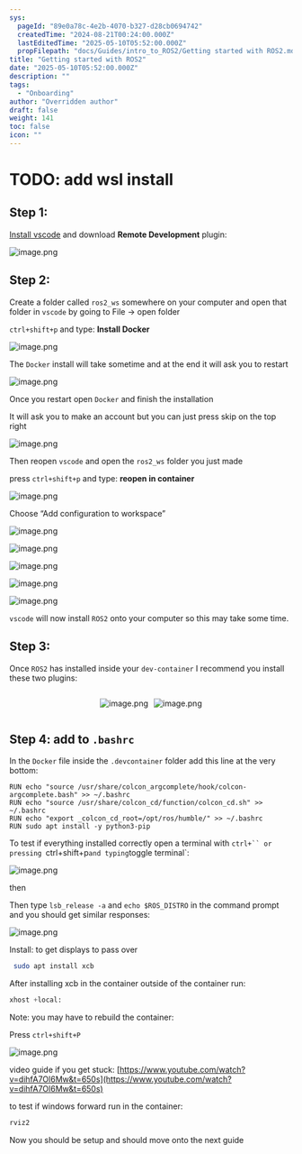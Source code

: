 ```yaml
---
sys:
  pageId: "89e0a78c-4e2b-4070-b327-d28cb0694742"
  createdTime: "2024-08-21T00:24:00.000Z"
  lastEditedTime: "2025-05-10T05:52:00.000Z"
  propFilepath: "docs/Guides/intro_to_ROS2/Getting started with ROS2.md"
title: "Getting started with ROS2"
date: "2025-05-10T05:52:00.000Z"
description: ""
tags:
  - "Onboarding"
author: "Overridden author"
draft: false
weight: 141
toc: false
icon: ""
---
```


# TODO: add wsl install

## Step 1:

[Install vscode](https://code.visualstudio.com/download) and download **Remote Development** plugin:

![image.png](https://prod-files-secure.s3.us-west-2.amazonaws.com/d518164a-d88e-44d1-a4ee-3adb3bd8bce0/efb52993-1881-4a40-b95e-6f020334f022/image.png?X-Amz-Algorithm=AWS4-HMAC-SHA256&X-Amz-Content-Sha256=UNSIGNED-PAYLOAD&X-Amz-Credential=ASIAZI2LB466ZWH7UFGM%2F20250622%2Fus-west-2%2Fs3%2Faws4_request&X-Amz-Date=20250622T004758Z&X-Amz-Expires=3600&X-Amz-Security-Token=IQoJb3JpZ2luX2VjEPj%2F%2F%2F%2F%2F%2F%2F%2F%2F%2FwEaCXVzLXdlc3QtMiJIMEYCIQCQ16SpNzbCxBgujrIQRC%2BABxrh13Zku5hYzvcHPpjsTQIhAOzzBFdE8Mk1QUyXRDKvlXOa98VS3oJft1lXgPtzuT3jKogECOH%2F%2F%2F%2F%2F%2F%2F%2F%2F%2FwEQABoMNjM3NDIzMTgzODA1Igy3cJQdpzXeOLwh94Aq3AMnFUfiulQYGOdijKwU2WE1jC%2FVlY59Upu1Wq%2B2sMrKh9uDOA4QjOC3l314219l%2FSsrVYQr9UQRfHK2%2FgKNGPgXtIU2ydQqj4IghIHr4jSU1x0oBFPhGnGUMkWlMemIylSGvaqC50QI1fpsYw%2BIDHsM%2Bi821WyfeGLhBcUZdhC%2Fw2lxNSGi0ys1otii4C9%2Ft8RR9cY0xcJczevwQ3WvrML1PxRWWnHb2%2FM3VEL4YavcOUjbOHHOBUtEJXeVACfUEGlU8K8028lY8fQftJJG4qAtRUffe0q1759c53lioYK0fSwp4L%2FHPqxuorLB5WGk7JVBOfjn2afuhfqNooHmbbptMaEYpFXsxjXzbS1gj62XXSdKGR%2FfBHK9dqzC35VFGwutn5xBp3DShHHc23rvNAWfhdN9k0ZLkRP27InGyPaCdKR0DCLM4%2Bofj8v%2Fu1ldRHbVv7lHugNSmxph%2FGGw1wAX7gyWnSmgPj%2FKUkiC1Xq6u0oTT8gyvF%2BLpg%2B6UYulAj6%2BdB708vwf9JR8PTpmzKYrWb%2F39B86e9V5%2BB9122ihc8iLV4MQoPjHCbFsX8nDXx0JJhKn6FoaH%2Fxe0bSxQu0c%2BVdD4HBGgneeKPnQDIAsqjDqJ0OERr8%2FezNYGDDqiN3CBjqkASvr1PphAS200yECBfA%2F%2BqygwjrB5bzOWz3fmXpEAd8PRNkUUw0O0KhyTmTU13i7zbKUE0giPsu9CBrTkr1wZhx9bB2zMonH9FrQ1ihTDsTsPZUWPi3HCmXn%2BlBPcDd1wY6q3mlD%2FwfyYXGweMflG3dkUcHLeTIRpT1RjdDJN2AxhzaTNZ19szOksy2PdtMtVEh6oNgc6qavp8hjNu%2BPNiAnRUDD&X-Amz-Signature=c422d5f486d28b6089c1e9f0c556baf3169ec3db0cbf23e88f3d3cbb8cc02a49&X-Amz-SignedHeaders=host&x-amz-checksum-mode=ENABLED&x-id=GetObject)

## Step 2:

Create a folder called `ros2_ws` somewhere on your computer and open that folder in `vscode` by going to File → open folder 

`ctrl+shift+p` and type: **Install Docker**

![image.png](https://prod-files-secure.s3.us-west-2.amazonaws.com/d518164a-d88e-44d1-a4ee-3adb3bd8bce0/2269dc0e-1cd5-47ff-bceb-c04ad9b2eab0/image.png?X-Amz-Algorithm=AWS4-HMAC-SHA256&X-Amz-Content-Sha256=UNSIGNED-PAYLOAD&X-Amz-Credential=ASIAZI2LB466ZWH7UFGM%2F20250622%2Fus-west-2%2Fs3%2Faws4_request&X-Amz-Date=20250622T004758Z&X-Amz-Expires=3600&X-Amz-Security-Token=IQoJb3JpZ2luX2VjEPj%2F%2F%2F%2F%2F%2F%2F%2F%2F%2FwEaCXVzLXdlc3QtMiJIMEYCIQCQ16SpNzbCxBgujrIQRC%2BABxrh13Zku5hYzvcHPpjsTQIhAOzzBFdE8Mk1QUyXRDKvlXOa98VS3oJft1lXgPtzuT3jKogECOH%2F%2F%2F%2F%2F%2F%2F%2F%2F%2FwEQABoMNjM3NDIzMTgzODA1Igy3cJQdpzXeOLwh94Aq3AMnFUfiulQYGOdijKwU2WE1jC%2FVlY59Upu1Wq%2B2sMrKh9uDOA4QjOC3l314219l%2FSsrVYQr9UQRfHK2%2FgKNGPgXtIU2ydQqj4IghIHr4jSU1x0oBFPhGnGUMkWlMemIylSGvaqC50QI1fpsYw%2BIDHsM%2Bi821WyfeGLhBcUZdhC%2Fw2lxNSGi0ys1otii4C9%2Ft8RR9cY0xcJczevwQ3WvrML1PxRWWnHb2%2FM3VEL4YavcOUjbOHHOBUtEJXeVACfUEGlU8K8028lY8fQftJJG4qAtRUffe0q1759c53lioYK0fSwp4L%2FHPqxuorLB5WGk7JVBOfjn2afuhfqNooHmbbptMaEYpFXsxjXzbS1gj62XXSdKGR%2FfBHK9dqzC35VFGwutn5xBp3DShHHc23rvNAWfhdN9k0ZLkRP27InGyPaCdKR0DCLM4%2Bofj8v%2Fu1ldRHbVv7lHugNSmxph%2FGGw1wAX7gyWnSmgPj%2FKUkiC1Xq6u0oTT8gyvF%2BLpg%2B6UYulAj6%2BdB708vwf9JR8PTpmzKYrWb%2F39B86e9V5%2BB9122ihc8iLV4MQoPjHCbFsX8nDXx0JJhKn6FoaH%2Fxe0bSxQu0c%2BVdD4HBGgneeKPnQDIAsqjDqJ0OERr8%2FezNYGDDqiN3CBjqkASvr1PphAS200yECBfA%2F%2BqygwjrB5bzOWz3fmXpEAd8PRNkUUw0O0KhyTmTU13i7zbKUE0giPsu9CBrTkr1wZhx9bB2zMonH9FrQ1ihTDsTsPZUWPi3HCmXn%2BlBPcDd1wY6q3mlD%2FwfyYXGweMflG3dkUcHLeTIRpT1RjdDJN2AxhzaTNZ19szOksy2PdtMtVEh6oNgc6qavp8hjNu%2BPNiAnRUDD&X-Amz-Signature=c835f916abcbe384aa210540d4e898f900b3387448eca39f2fd0f418f682a954&X-Amz-SignedHeaders=host&x-amz-checksum-mode=ENABLED&x-id=GetObject)

The `Docker` install will take sometime and at the end it will ask you to restart

![image.png](https://prod-files-secure.s3.us-west-2.amazonaws.com/d518164a-d88e-44d1-a4ee-3adb3bd8bce0/ed233f78-be33-4b1f-b89c-9c346c0e961e/image.png?X-Amz-Algorithm=AWS4-HMAC-SHA256&X-Amz-Content-Sha256=UNSIGNED-PAYLOAD&X-Amz-Credential=ASIAZI2LB466ZWH7UFGM%2F20250622%2Fus-west-2%2Fs3%2Faws4_request&X-Amz-Date=20250622T004758Z&X-Amz-Expires=3600&X-Amz-Security-Token=IQoJb3JpZ2luX2VjEPj%2F%2F%2F%2F%2F%2F%2F%2F%2F%2FwEaCXVzLXdlc3QtMiJIMEYCIQCQ16SpNzbCxBgujrIQRC%2BABxrh13Zku5hYzvcHPpjsTQIhAOzzBFdE8Mk1QUyXRDKvlXOa98VS3oJft1lXgPtzuT3jKogECOH%2F%2F%2F%2F%2F%2F%2F%2F%2F%2FwEQABoMNjM3NDIzMTgzODA1Igy3cJQdpzXeOLwh94Aq3AMnFUfiulQYGOdijKwU2WE1jC%2FVlY59Upu1Wq%2B2sMrKh9uDOA4QjOC3l314219l%2FSsrVYQr9UQRfHK2%2FgKNGPgXtIU2ydQqj4IghIHr4jSU1x0oBFPhGnGUMkWlMemIylSGvaqC50QI1fpsYw%2BIDHsM%2Bi821WyfeGLhBcUZdhC%2Fw2lxNSGi0ys1otii4C9%2Ft8RR9cY0xcJczevwQ3WvrML1PxRWWnHb2%2FM3VEL4YavcOUjbOHHOBUtEJXeVACfUEGlU8K8028lY8fQftJJG4qAtRUffe0q1759c53lioYK0fSwp4L%2FHPqxuorLB5WGk7JVBOfjn2afuhfqNooHmbbptMaEYpFXsxjXzbS1gj62XXSdKGR%2FfBHK9dqzC35VFGwutn5xBp3DShHHc23rvNAWfhdN9k0ZLkRP27InGyPaCdKR0DCLM4%2Bofj8v%2Fu1ldRHbVv7lHugNSmxph%2FGGw1wAX7gyWnSmgPj%2FKUkiC1Xq6u0oTT8gyvF%2BLpg%2B6UYulAj6%2BdB708vwf9JR8PTpmzKYrWb%2F39B86e9V5%2BB9122ihc8iLV4MQoPjHCbFsX8nDXx0JJhKn6FoaH%2Fxe0bSxQu0c%2BVdD4HBGgneeKPnQDIAsqjDqJ0OERr8%2FezNYGDDqiN3CBjqkASvr1PphAS200yECBfA%2F%2BqygwjrB5bzOWz3fmXpEAd8PRNkUUw0O0KhyTmTU13i7zbKUE0giPsu9CBrTkr1wZhx9bB2zMonH9FrQ1ihTDsTsPZUWPi3HCmXn%2BlBPcDd1wY6q3mlD%2FwfyYXGweMflG3dkUcHLeTIRpT1RjdDJN2AxhzaTNZ19szOksy2PdtMtVEh6oNgc6qavp8hjNu%2BPNiAnRUDD&X-Amz-Signature=1a92f203b1a187c6d8003b4f848aee9ac1bba7e12e46e0478c6491ba123b1b9a&X-Amz-SignedHeaders=host&x-amz-checksum-mode=ENABLED&x-id=GetObject)

Once you restart open `Docker` and finish the installation

It will ask you to make an account but you can just press skip on the top right

![image.png](https://prod-files-secure.s3.us-west-2.amazonaws.com/d518164a-d88e-44d1-a4ee-3adb3bd8bce0/21010ad9-1659-4fd9-9f59-9932a09b2a3d/image.png?X-Amz-Algorithm=AWS4-HMAC-SHA256&X-Amz-Content-Sha256=UNSIGNED-PAYLOAD&X-Amz-Credential=ASIAZI2LB466ZWH7UFGM%2F20250622%2Fus-west-2%2Fs3%2Faws4_request&X-Amz-Date=20250622T004758Z&X-Amz-Expires=3600&X-Amz-Security-Token=IQoJb3JpZ2luX2VjEPj%2F%2F%2F%2F%2F%2F%2F%2F%2F%2FwEaCXVzLXdlc3QtMiJIMEYCIQCQ16SpNzbCxBgujrIQRC%2BABxrh13Zku5hYzvcHPpjsTQIhAOzzBFdE8Mk1QUyXRDKvlXOa98VS3oJft1lXgPtzuT3jKogECOH%2F%2F%2F%2F%2F%2F%2F%2F%2F%2FwEQABoMNjM3NDIzMTgzODA1Igy3cJQdpzXeOLwh94Aq3AMnFUfiulQYGOdijKwU2WE1jC%2FVlY59Upu1Wq%2B2sMrKh9uDOA4QjOC3l314219l%2FSsrVYQr9UQRfHK2%2FgKNGPgXtIU2ydQqj4IghIHr4jSU1x0oBFPhGnGUMkWlMemIylSGvaqC50QI1fpsYw%2BIDHsM%2Bi821WyfeGLhBcUZdhC%2Fw2lxNSGi0ys1otii4C9%2Ft8RR9cY0xcJczevwQ3WvrML1PxRWWnHb2%2FM3VEL4YavcOUjbOHHOBUtEJXeVACfUEGlU8K8028lY8fQftJJG4qAtRUffe0q1759c53lioYK0fSwp4L%2FHPqxuorLB5WGk7JVBOfjn2afuhfqNooHmbbptMaEYpFXsxjXzbS1gj62XXSdKGR%2FfBHK9dqzC35VFGwutn5xBp3DShHHc23rvNAWfhdN9k0ZLkRP27InGyPaCdKR0DCLM4%2Bofj8v%2Fu1ldRHbVv7lHugNSmxph%2FGGw1wAX7gyWnSmgPj%2FKUkiC1Xq6u0oTT8gyvF%2BLpg%2B6UYulAj6%2BdB708vwf9JR8PTpmzKYrWb%2F39B86e9V5%2BB9122ihc8iLV4MQoPjHCbFsX8nDXx0JJhKn6FoaH%2Fxe0bSxQu0c%2BVdD4HBGgneeKPnQDIAsqjDqJ0OERr8%2FezNYGDDqiN3CBjqkASvr1PphAS200yECBfA%2F%2BqygwjrB5bzOWz3fmXpEAd8PRNkUUw0O0KhyTmTU13i7zbKUE0giPsu9CBrTkr1wZhx9bB2zMonH9FrQ1ihTDsTsPZUWPi3HCmXn%2BlBPcDd1wY6q3mlD%2FwfyYXGweMflG3dkUcHLeTIRpT1RjdDJN2AxhzaTNZ19szOksy2PdtMtVEh6oNgc6qavp8hjNu%2BPNiAnRUDD&X-Amz-Signature=e2b5312ad2eaa1cbc6930f225d733f7334c7a6ceca666f27a395caf12e72818f&X-Amz-SignedHeaders=host&x-amz-checksum-mode=ENABLED&x-id=GetObject)

Then reopen `vscode` and open the `ros2_ws` folder you just made

press `ctrl+shift+p` and type: **reopen in container**

![image.png](https://prod-files-secure.s3.us-west-2.amazonaws.com/d518164a-d88e-44d1-a4ee-3adb3bd8bce0/4e93b8c2-41ad-488c-8095-c74205196118/image.png?X-Amz-Algorithm=AWS4-HMAC-SHA256&X-Amz-Content-Sha256=UNSIGNED-PAYLOAD&X-Amz-Credential=ASIAZI2LB466ZWH7UFGM%2F20250622%2Fus-west-2%2Fs3%2Faws4_request&X-Amz-Date=20250622T004758Z&X-Amz-Expires=3600&X-Amz-Security-Token=IQoJb3JpZ2luX2VjEPj%2F%2F%2F%2F%2F%2F%2F%2F%2F%2FwEaCXVzLXdlc3QtMiJIMEYCIQCQ16SpNzbCxBgujrIQRC%2BABxrh13Zku5hYzvcHPpjsTQIhAOzzBFdE8Mk1QUyXRDKvlXOa98VS3oJft1lXgPtzuT3jKogECOH%2F%2F%2F%2F%2F%2F%2F%2F%2F%2FwEQABoMNjM3NDIzMTgzODA1Igy3cJQdpzXeOLwh94Aq3AMnFUfiulQYGOdijKwU2WE1jC%2FVlY59Upu1Wq%2B2sMrKh9uDOA4QjOC3l314219l%2FSsrVYQr9UQRfHK2%2FgKNGPgXtIU2ydQqj4IghIHr4jSU1x0oBFPhGnGUMkWlMemIylSGvaqC50QI1fpsYw%2BIDHsM%2Bi821WyfeGLhBcUZdhC%2Fw2lxNSGi0ys1otii4C9%2Ft8RR9cY0xcJczevwQ3WvrML1PxRWWnHb2%2FM3VEL4YavcOUjbOHHOBUtEJXeVACfUEGlU8K8028lY8fQftJJG4qAtRUffe0q1759c53lioYK0fSwp4L%2FHPqxuorLB5WGk7JVBOfjn2afuhfqNooHmbbptMaEYpFXsxjXzbS1gj62XXSdKGR%2FfBHK9dqzC35VFGwutn5xBp3DShHHc23rvNAWfhdN9k0ZLkRP27InGyPaCdKR0DCLM4%2Bofj8v%2Fu1ldRHbVv7lHugNSmxph%2FGGw1wAX7gyWnSmgPj%2FKUkiC1Xq6u0oTT8gyvF%2BLpg%2B6UYulAj6%2BdB708vwf9JR8PTpmzKYrWb%2F39B86e9V5%2BB9122ihc8iLV4MQoPjHCbFsX8nDXx0JJhKn6FoaH%2Fxe0bSxQu0c%2BVdD4HBGgneeKPnQDIAsqjDqJ0OERr8%2FezNYGDDqiN3CBjqkASvr1PphAS200yECBfA%2F%2BqygwjrB5bzOWz3fmXpEAd8PRNkUUw0O0KhyTmTU13i7zbKUE0giPsu9CBrTkr1wZhx9bB2zMonH9FrQ1ihTDsTsPZUWPi3HCmXn%2BlBPcDd1wY6q3mlD%2FwfyYXGweMflG3dkUcHLeTIRpT1RjdDJN2AxhzaTNZ19szOksy2PdtMtVEh6oNgc6qavp8hjNu%2BPNiAnRUDD&X-Amz-Signature=75a46c4098b7d994012d0069df4502cc8b6558e33525601f8204df2cc5598ba4&X-Amz-SignedHeaders=host&x-amz-checksum-mode=ENABLED&x-id=GetObject)

Choose “Add configuration to workspace”

![image.png](https://prod-files-secure.s3.us-west-2.amazonaws.com/d518164a-d88e-44d1-a4ee-3adb3bd8bce0/9560b282-5060-4989-ba37-97e7b2c22476/image.png?X-Amz-Algorithm=AWS4-HMAC-SHA256&X-Amz-Content-Sha256=UNSIGNED-PAYLOAD&X-Amz-Credential=ASIAZI2LB466ZWH7UFGM%2F20250622%2Fus-west-2%2Fs3%2Faws4_request&X-Amz-Date=20250622T004758Z&X-Amz-Expires=3600&X-Amz-Security-Token=IQoJb3JpZ2luX2VjEPj%2F%2F%2F%2F%2F%2F%2F%2F%2F%2FwEaCXVzLXdlc3QtMiJIMEYCIQCQ16SpNzbCxBgujrIQRC%2BABxrh13Zku5hYzvcHPpjsTQIhAOzzBFdE8Mk1QUyXRDKvlXOa98VS3oJft1lXgPtzuT3jKogECOH%2F%2F%2F%2F%2F%2F%2F%2F%2F%2FwEQABoMNjM3NDIzMTgzODA1Igy3cJQdpzXeOLwh94Aq3AMnFUfiulQYGOdijKwU2WE1jC%2FVlY59Upu1Wq%2B2sMrKh9uDOA4QjOC3l314219l%2FSsrVYQr9UQRfHK2%2FgKNGPgXtIU2ydQqj4IghIHr4jSU1x0oBFPhGnGUMkWlMemIylSGvaqC50QI1fpsYw%2BIDHsM%2Bi821WyfeGLhBcUZdhC%2Fw2lxNSGi0ys1otii4C9%2Ft8RR9cY0xcJczevwQ3WvrML1PxRWWnHb2%2FM3VEL4YavcOUjbOHHOBUtEJXeVACfUEGlU8K8028lY8fQftJJG4qAtRUffe0q1759c53lioYK0fSwp4L%2FHPqxuorLB5WGk7JVBOfjn2afuhfqNooHmbbptMaEYpFXsxjXzbS1gj62XXSdKGR%2FfBHK9dqzC35VFGwutn5xBp3DShHHc23rvNAWfhdN9k0ZLkRP27InGyPaCdKR0DCLM4%2Bofj8v%2Fu1ldRHbVv7lHugNSmxph%2FGGw1wAX7gyWnSmgPj%2FKUkiC1Xq6u0oTT8gyvF%2BLpg%2B6UYulAj6%2BdB708vwf9JR8PTpmzKYrWb%2F39B86e9V5%2BB9122ihc8iLV4MQoPjHCbFsX8nDXx0JJhKn6FoaH%2Fxe0bSxQu0c%2BVdD4HBGgneeKPnQDIAsqjDqJ0OERr8%2FezNYGDDqiN3CBjqkASvr1PphAS200yECBfA%2F%2BqygwjrB5bzOWz3fmXpEAd8PRNkUUw0O0KhyTmTU13i7zbKUE0giPsu9CBrTkr1wZhx9bB2zMonH9FrQ1ihTDsTsPZUWPi3HCmXn%2BlBPcDd1wY6q3mlD%2FwfyYXGweMflG3dkUcHLeTIRpT1RjdDJN2AxhzaTNZ19szOksy2PdtMtVEh6oNgc6qavp8hjNu%2BPNiAnRUDD&X-Amz-Signature=ae742e71cc31bc041acb3d1007eff42f08fd90bdb35a35fcf538b004454267fa&X-Amz-SignedHeaders=host&x-amz-checksum-mode=ENABLED&x-id=GetObject)

![image.png](https://prod-files-secure.s3.us-west-2.amazonaws.com/d518164a-d88e-44d1-a4ee-3adb3bd8bce0/2ee63f81-886b-48e8-a553-dc6e5eac99e4/image.png?X-Amz-Algorithm=AWS4-HMAC-SHA256&X-Amz-Content-Sha256=UNSIGNED-PAYLOAD&X-Amz-Credential=ASIAZI2LB466ZWH7UFGM%2F20250622%2Fus-west-2%2Fs3%2Faws4_request&X-Amz-Date=20250622T004758Z&X-Amz-Expires=3600&X-Amz-Security-Token=IQoJb3JpZ2luX2VjEPj%2F%2F%2F%2F%2F%2F%2F%2F%2F%2FwEaCXVzLXdlc3QtMiJIMEYCIQCQ16SpNzbCxBgujrIQRC%2BABxrh13Zku5hYzvcHPpjsTQIhAOzzBFdE8Mk1QUyXRDKvlXOa98VS3oJft1lXgPtzuT3jKogECOH%2F%2F%2F%2F%2F%2F%2F%2F%2F%2FwEQABoMNjM3NDIzMTgzODA1Igy3cJQdpzXeOLwh94Aq3AMnFUfiulQYGOdijKwU2WE1jC%2FVlY59Upu1Wq%2B2sMrKh9uDOA4QjOC3l314219l%2FSsrVYQr9UQRfHK2%2FgKNGPgXtIU2ydQqj4IghIHr4jSU1x0oBFPhGnGUMkWlMemIylSGvaqC50QI1fpsYw%2BIDHsM%2Bi821WyfeGLhBcUZdhC%2Fw2lxNSGi0ys1otii4C9%2Ft8RR9cY0xcJczevwQ3WvrML1PxRWWnHb2%2FM3VEL4YavcOUjbOHHOBUtEJXeVACfUEGlU8K8028lY8fQftJJG4qAtRUffe0q1759c53lioYK0fSwp4L%2FHPqxuorLB5WGk7JVBOfjn2afuhfqNooHmbbptMaEYpFXsxjXzbS1gj62XXSdKGR%2FfBHK9dqzC35VFGwutn5xBp3DShHHc23rvNAWfhdN9k0ZLkRP27InGyPaCdKR0DCLM4%2Bofj8v%2Fu1ldRHbVv7lHugNSmxph%2FGGw1wAX7gyWnSmgPj%2FKUkiC1Xq6u0oTT8gyvF%2BLpg%2B6UYulAj6%2BdB708vwf9JR8PTpmzKYrWb%2F39B86e9V5%2BB9122ihc8iLV4MQoPjHCbFsX8nDXx0JJhKn6FoaH%2Fxe0bSxQu0c%2BVdD4HBGgneeKPnQDIAsqjDqJ0OERr8%2FezNYGDDqiN3CBjqkASvr1PphAS200yECBfA%2F%2BqygwjrB5bzOWz3fmXpEAd8PRNkUUw0O0KhyTmTU13i7zbKUE0giPsu9CBrTkr1wZhx9bB2zMonH9FrQ1ihTDsTsPZUWPi3HCmXn%2BlBPcDd1wY6q3mlD%2FwfyYXGweMflG3dkUcHLeTIRpT1RjdDJN2AxhzaTNZ19szOksy2PdtMtVEh6oNgc6qavp8hjNu%2BPNiAnRUDD&X-Amz-Signature=73cbc6e89263392db35e194a13ec1184bc9a3f9372abee925dc85b54f19e8686&X-Amz-SignedHeaders=host&x-amz-checksum-mode=ENABLED&x-id=GetObject)

![image.png](https://prod-files-secure.s3.us-west-2.amazonaws.com/d518164a-d88e-44d1-a4ee-3adb3bd8bce0/ae1580b2-b048-407e-aed9-b584224a7a04/image.png?X-Amz-Algorithm=AWS4-HMAC-SHA256&X-Amz-Content-Sha256=UNSIGNED-PAYLOAD&X-Amz-Credential=ASIAZI2LB466ZWH7UFGM%2F20250622%2Fus-west-2%2Fs3%2Faws4_request&X-Amz-Date=20250622T004758Z&X-Amz-Expires=3600&X-Amz-Security-Token=IQoJb3JpZ2luX2VjEPj%2F%2F%2F%2F%2F%2F%2F%2F%2F%2FwEaCXVzLXdlc3QtMiJIMEYCIQCQ16SpNzbCxBgujrIQRC%2BABxrh13Zku5hYzvcHPpjsTQIhAOzzBFdE8Mk1QUyXRDKvlXOa98VS3oJft1lXgPtzuT3jKogECOH%2F%2F%2F%2F%2F%2F%2F%2F%2F%2FwEQABoMNjM3NDIzMTgzODA1Igy3cJQdpzXeOLwh94Aq3AMnFUfiulQYGOdijKwU2WE1jC%2FVlY59Upu1Wq%2B2sMrKh9uDOA4QjOC3l314219l%2FSsrVYQr9UQRfHK2%2FgKNGPgXtIU2ydQqj4IghIHr4jSU1x0oBFPhGnGUMkWlMemIylSGvaqC50QI1fpsYw%2BIDHsM%2Bi821WyfeGLhBcUZdhC%2Fw2lxNSGi0ys1otii4C9%2Ft8RR9cY0xcJczevwQ3WvrML1PxRWWnHb2%2FM3VEL4YavcOUjbOHHOBUtEJXeVACfUEGlU8K8028lY8fQftJJG4qAtRUffe0q1759c53lioYK0fSwp4L%2FHPqxuorLB5WGk7JVBOfjn2afuhfqNooHmbbptMaEYpFXsxjXzbS1gj62XXSdKGR%2FfBHK9dqzC35VFGwutn5xBp3DShHHc23rvNAWfhdN9k0ZLkRP27InGyPaCdKR0DCLM4%2Bofj8v%2Fu1ldRHbVv7lHugNSmxph%2FGGw1wAX7gyWnSmgPj%2FKUkiC1Xq6u0oTT8gyvF%2BLpg%2B6UYulAj6%2BdB708vwf9JR8PTpmzKYrWb%2F39B86e9V5%2BB9122ihc8iLV4MQoPjHCbFsX8nDXx0JJhKn6FoaH%2Fxe0bSxQu0c%2BVdD4HBGgneeKPnQDIAsqjDqJ0OERr8%2FezNYGDDqiN3CBjqkASvr1PphAS200yECBfA%2F%2BqygwjrB5bzOWz3fmXpEAd8PRNkUUw0O0KhyTmTU13i7zbKUE0giPsu9CBrTkr1wZhx9bB2zMonH9FrQ1ihTDsTsPZUWPi3HCmXn%2BlBPcDd1wY6q3mlD%2FwfyYXGweMflG3dkUcHLeTIRpT1RjdDJN2AxhzaTNZ19szOksy2PdtMtVEh6oNgc6qavp8hjNu%2BPNiAnRUDD&X-Amz-Signature=8059808c5cd79207187fefd1d8eb3a975d73f28414999006c0243c145b5881fe&X-Amz-SignedHeaders=host&x-amz-checksum-mode=ENABLED&x-id=GetObject)

![image.png](https://prod-files-secure.s3.us-west-2.amazonaws.com/d518164a-d88e-44d1-a4ee-3adb3bd8bce0/53255b28-f75e-430f-b9e3-c0ac8577e42b/image.png?X-Amz-Algorithm=AWS4-HMAC-SHA256&X-Amz-Content-Sha256=UNSIGNED-PAYLOAD&X-Amz-Credential=ASIAZI2LB466ZWH7UFGM%2F20250622%2Fus-west-2%2Fs3%2Faws4_request&X-Amz-Date=20250622T004758Z&X-Amz-Expires=3600&X-Amz-Security-Token=IQoJb3JpZ2luX2VjEPj%2F%2F%2F%2F%2F%2F%2F%2F%2F%2FwEaCXVzLXdlc3QtMiJIMEYCIQCQ16SpNzbCxBgujrIQRC%2BABxrh13Zku5hYzvcHPpjsTQIhAOzzBFdE8Mk1QUyXRDKvlXOa98VS3oJft1lXgPtzuT3jKogECOH%2F%2F%2F%2F%2F%2F%2F%2F%2F%2FwEQABoMNjM3NDIzMTgzODA1Igy3cJQdpzXeOLwh94Aq3AMnFUfiulQYGOdijKwU2WE1jC%2FVlY59Upu1Wq%2B2sMrKh9uDOA4QjOC3l314219l%2FSsrVYQr9UQRfHK2%2FgKNGPgXtIU2ydQqj4IghIHr4jSU1x0oBFPhGnGUMkWlMemIylSGvaqC50QI1fpsYw%2BIDHsM%2Bi821WyfeGLhBcUZdhC%2Fw2lxNSGi0ys1otii4C9%2Ft8RR9cY0xcJczevwQ3WvrML1PxRWWnHb2%2FM3VEL4YavcOUjbOHHOBUtEJXeVACfUEGlU8K8028lY8fQftJJG4qAtRUffe0q1759c53lioYK0fSwp4L%2FHPqxuorLB5WGk7JVBOfjn2afuhfqNooHmbbptMaEYpFXsxjXzbS1gj62XXSdKGR%2FfBHK9dqzC35VFGwutn5xBp3DShHHc23rvNAWfhdN9k0ZLkRP27InGyPaCdKR0DCLM4%2Bofj8v%2Fu1ldRHbVv7lHugNSmxph%2FGGw1wAX7gyWnSmgPj%2FKUkiC1Xq6u0oTT8gyvF%2BLpg%2B6UYulAj6%2BdB708vwf9JR8PTpmzKYrWb%2F39B86e9V5%2BB9122ihc8iLV4MQoPjHCbFsX8nDXx0JJhKn6FoaH%2Fxe0bSxQu0c%2BVdD4HBGgneeKPnQDIAsqjDqJ0OERr8%2FezNYGDDqiN3CBjqkASvr1PphAS200yECBfA%2F%2BqygwjrB5bzOWz3fmXpEAd8PRNkUUw0O0KhyTmTU13i7zbKUE0giPsu9CBrTkr1wZhx9bB2zMonH9FrQ1ihTDsTsPZUWPi3HCmXn%2BlBPcDd1wY6q3mlD%2FwfyYXGweMflG3dkUcHLeTIRpT1RjdDJN2AxhzaTNZ19szOksy2PdtMtVEh6oNgc6qavp8hjNu%2BPNiAnRUDD&X-Amz-Signature=3fdc7844b910d0d6c5c6d2e1b93a2aab4c2605da091a2cbf40f390968888a5f4&X-Amz-SignedHeaders=host&x-amz-checksum-mode=ENABLED&x-id=GetObject)

![image.png](https://prod-files-secure.s3.us-west-2.amazonaws.com/d518164a-d88e-44d1-a4ee-3adb3bd8bce0/7c562767-5af9-4ffb-97d1-327bcdf4ee00/image.png?X-Amz-Algorithm=AWS4-HMAC-SHA256&X-Amz-Content-Sha256=UNSIGNED-PAYLOAD&X-Amz-Credential=ASIAZI2LB466ZWH7UFGM%2F20250622%2Fus-west-2%2Fs3%2Faws4_request&X-Amz-Date=20250622T004758Z&X-Amz-Expires=3600&X-Amz-Security-Token=IQoJb3JpZ2luX2VjEPj%2F%2F%2F%2F%2F%2F%2F%2F%2F%2FwEaCXVzLXdlc3QtMiJIMEYCIQCQ16SpNzbCxBgujrIQRC%2BABxrh13Zku5hYzvcHPpjsTQIhAOzzBFdE8Mk1QUyXRDKvlXOa98VS3oJft1lXgPtzuT3jKogECOH%2F%2F%2F%2F%2F%2F%2F%2F%2F%2FwEQABoMNjM3NDIzMTgzODA1Igy3cJQdpzXeOLwh94Aq3AMnFUfiulQYGOdijKwU2WE1jC%2FVlY59Upu1Wq%2B2sMrKh9uDOA4QjOC3l314219l%2FSsrVYQr9UQRfHK2%2FgKNGPgXtIU2ydQqj4IghIHr4jSU1x0oBFPhGnGUMkWlMemIylSGvaqC50QI1fpsYw%2BIDHsM%2Bi821WyfeGLhBcUZdhC%2Fw2lxNSGi0ys1otii4C9%2Ft8RR9cY0xcJczevwQ3WvrML1PxRWWnHb2%2FM3VEL4YavcOUjbOHHOBUtEJXeVACfUEGlU8K8028lY8fQftJJG4qAtRUffe0q1759c53lioYK0fSwp4L%2FHPqxuorLB5WGk7JVBOfjn2afuhfqNooHmbbptMaEYpFXsxjXzbS1gj62XXSdKGR%2FfBHK9dqzC35VFGwutn5xBp3DShHHc23rvNAWfhdN9k0ZLkRP27InGyPaCdKR0DCLM4%2Bofj8v%2Fu1ldRHbVv7lHugNSmxph%2FGGw1wAX7gyWnSmgPj%2FKUkiC1Xq6u0oTT8gyvF%2BLpg%2B6UYulAj6%2BdB708vwf9JR8PTpmzKYrWb%2F39B86e9V5%2BB9122ihc8iLV4MQoPjHCbFsX8nDXx0JJhKn6FoaH%2Fxe0bSxQu0c%2BVdD4HBGgneeKPnQDIAsqjDqJ0OERr8%2FezNYGDDqiN3CBjqkASvr1PphAS200yECBfA%2F%2BqygwjrB5bzOWz3fmXpEAd8PRNkUUw0O0KhyTmTU13i7zbKUE0giPsu9CBrTkr1wZhx9bB2zMonH9FrQ1ihTDsTsPZUWPi3HCmXn%2BlBPcDd1wY6q3mlD%2FwfyYXGweMflG3dkUcHLeTIRpT1RjdDJN2AxhzaTNZ19szOksy2PdtMtVEh6oNgc6qavp8hjNu%2BPNiAnRUDD&X-Amz-Signature=aa40110f2e3f7a66ae5664c390b4ff68c0933813ea8929be9bb45aeba0606b26&X-Amz-SignedHeaders=host&x-amz-checksum-mode=ENABLED&x-id=GetObject)

`vscode` will now install `ROS2` onto your computer so this may take some time.

## Step 3:

Once `ROS2` has installed inside your `dev-container` I recommend you install these two plugins:

<div style="display: flex;flex-direction: row; column-gap:10px; max-width: 630px;justify-content: center;">
<div>

![image.png](https://prod-files-secure.s3.us-west-2.amazonaws.com/d518164a-d88e-44d1-a4ee-3adb3bd8bce0/3fc3d550-5a54-4ba1-ba6b-faa01cdb7369/image.png?X-Amz-Algorithm=AWS4-HMAC-SHA256&X-Amz-Content-Sha256=UNSIGNED-PAYLOAD&X-Amz-Credential=ASIAZI2LB4666FW44NFY%2F20250622%2Fus-west-2%2Fs3%2Faws4_request&X-Amz-Date=20250622T004803Z&X-Amz-Expires=3600&X-Amz-Security-Token=IQoJb3JpZ2luX2VjEPj%2F%2F%2F%2F%2F%2F%2F%2F%2F%2FwEaCXVzLXdlc3QtMiJGMEQCIBm%2FoIjuU5obuDZIMKCrgKEHVdU9nQJ8pUNtzDYgSv%2FVAiAwCSCKCxB%2BueJbfnZnh9zItCNj7X6nbLj78MEI4ziAqCqIBAjh%2F%2F%2F%2F%2F%2F%2F%2F%2F%2F8BEAAaDDYzNzQyMzE4MzgwNSIMbRsgCFKOloCAwAraKtwDXSaUFLB2YBBSzHPjqTppRLXWJ7gIA%2BGFYP0WMbaHez6H6SJBpugLRFbAtXMUjbC9Qw%2F2196Po5oV%2FnHHONHQmbnuhqeYvHoyhm%2BOgu45Ei9Ur9vagoHtIkf7onPoo%2BTsEIc8jvCVANy7F%2BfFlsJtNoR8l6HxpszKjKKmTiKXwJvfbJysqJMEnStPds1yzzM2wlWBGJ%2BSiY711WkpPjxbpMSmnBsBQnXZHc7ilsZOcu9Mj7toAkhTFEaawmJ%2FAV1TDVX%2BWl6GYOKS8%2BY%2Fd2YgeqzYxtJXRJzgT0eWar2ff70fLPYr6tokVAsjSJ1tjGfoMiJgYGR2WIKCXrpRfcWtcQa6WHxaeNMDYmPJrZWxmB8%2F7ds6dwR3hpeIAaWOeSCMDnug8Shm70H0lG1JeuHUuW9TEZh1fGCEFlyD4FTwHg%2FIEcDF5f%2FqZjgT%2B8Z5%2F8btnawN7px8dZXrodLJKyvn3qI%2BVvc2rYTXT7%2BSaToXhuShgPtY25%2BpPCLQYmd7xBJaayWEg0j9CmhAe%2BWoF55IYGY1nGEtQtzJ4NEIKD03zCqdOVtVo1M4nXzl9TbsLlwFUF0CG0PM5AdFwi43vKoZkbBzu%2FhBsMNyLJZ3frj730f58l1vPEzLPXYSNR8wmYjdwgY6pgGl7dXpZCYln38hGM3XD3AQXt819FzUNfMulVXjZ5cFiCPF0AHcB3ZijSRV0ydlo5s93ZLgNzmbmahYZLh4%2F71CniUWji2PqMQrcPegFrfb02ZeNllYpRpsjKEVXl2c9ac3%2BpLz9BCGjp3brYaLlJ0NRuOsYlZiLpTp1LKgl2kAMvcA0vkTuwGmv55z0%2BLrK2DO%2FBoOCsF16ZR%2FVdvHtiKDotQKddwH&X-Amz-Signature=4f68e293df92dcae55f3c7632b28eacce8b5568de88d2e6f0f920273360d75f0&X-Amz-SignedHeaders=host&x-amz-checksum-mode=ENABLED&x-id=GetObject)

</div>
<div>

![image.png](https://prod-files-secure.s3.us-west-2.amazonaws.com/d518164a-d88e-44d1-a4ee-3adb3bd8bce0/d994cc66-13c2-4093-a5a3-f84cf4601a82/image.png?X-Amz-Algorithm=AWS4-HMAC-SHA256&X-Amz-Content-Sha256=UNSIGNED-PAYLOAD&X-Amz-Credential=ASIAZI2LB466WHQQJS4M%2F20250622%2Fus-west-2%2Fs3%2Faws4_request&X-Amz-Date=20250622T004805Z&X-Amz-Expires=3600&X-Amz-Security-Token=IQoJb3JpZ2luX2VjEPj%2F%2F%2F%2F%2F%2F%2F%2F%2F%2FwEaCXVzLXdlc3QtMiJGMEQCIG%2B3JHHu2DXWz5RmYA30i5k7U9SVyFoMQVK8vJOJttabAiB7S5%2BX7YjHTswqhpgXQCwOvr%2BEa6AnITV4%2BR94UwaLWSqIBAjh%2F%2F%2F%2F%2F%2F%2F%2F%2F%2F8BEAAaDDYzNzQyMzE4MzgwNSIM1JfDBF3oAT27GKUcKtwDwz52bU%2FjYwEMleOzJ8OppN2MbSzZjieuPob2vCdrrsfHPAAZEJAZekEltmpCmDKCE22ArnuB2ZM055tyntIMIycdF2DIMDpUsH1XqF%2F%2BnJHoMclRpr5Qeu9cas4OQBsqkpY8IOP5MCQnYBqguGHQPfP4hFNFYweKEn536ra6kf5n%2BHIr%2FxY5CKkICxWa%2FEAOXNoarVaAXx%2FBvT%2F8%2Fl0908Wzam1niptmQCqc9wIoI8mTNuGc0iYc%2F0Ugq1G4ah5yX7Q%2F7a0q6rsAazbfz3tL4HDGvoPpqxSTNK5fNraYaQDwHfclclRIXE944UU6MI4h5bf9PUU6Iu9vqp4m2%2FrktdDwupjAufUTF9c5QuqOkd%2Fztlzyhc9fOWJUxAhMppUHeVn3Y48MmRB7ZusEKfGc795ztru33GcCrdwR8i0ey2KTsBKjbNUPtRFV4Ly%2BoykFVS1jCjZ6wEeFRImX845exBneou%2F1B2QxVgrOJWmYC6CCg%2BzYdKrHTkdlZfVnsrFKM0QxrBFOEJ4NY7Uvp6Y%2BPWY5%2B0PfnvOkj9qhHz0J4CHPXi0WY1KbxXKqL1HL6IQcoBeYL7L%2FXCMn1zSpDL66nYzVKRa5rwEPDMw7kOvdIW7gMeoIR%2FD%2FAJuenhUwgYjdwgY6pgEdH%2F4gGXk5F2s%2F2O%2FwMObzo7eGAWwABEjrm01zgxproGHQ1E9OeYWBj%2FHsDNGpXOL4TLDjeB7BgDm8EY9C3q7gnsYgfubHmmIImlO%2BY7LI7pFSi1RZcHaTSyMwPo8OvIiZzbCsItvvs5nhx9UyjM1s5Kw9q2%2BBsRZAnPhP0jbxStI8yrhk26Z8K6DO%2FFRx%2BX1zChGiXPmVGx4EDQD%2B6VsvzHLWqkZc&X-Amz-Signature=d44ead14bef769758ab88df66e49a92b0b2bfda0697a7eecd6671c63bab1c33d&X-Amz-SignedHeaders=host&x-amz-checksum-mode=ENABLED&x-id=GetObject)

</div>
</div>

## Step 4: add to `.bashrc`

In the `Docker` file inside the `.devcontainer` folder add this line at the very bottom: 

```docker
RUN echo "source /usr/share/colcon_argcomplete/hook/colcon-argcomplete.bash" >> ~/.bashrc
RUN echo "source /usr/share/colcon_cd/function/colcon_cd.sh" >> ~/.bashrc
RUN echo "export _colcon_cd_root=/opt/ros/humble/" >> ~/.bashrc
RUN sudo apt install -y python3-pip 
```

To test if everything installed correctly open a terminal with `ctrl+`` or pressing `ctrl+shift+p` and typing `toggle terminal`:

![image.png](https://prod-files-secure.s3.us-west-2.amazonaws.com/d518164a-d88e-44d1-a4ee-3adb3bd8bce0/6a4943d8-b04e-4c02-9a58-775f3384d1a5/image.png?X-Amz-Algorithm=AWS4-HMAC-SHA256&X-Amz-Content-Sha256=UNSIGNED-PAYLOAD&X-Amz-Credential=ASIAZI2LB466ZWH7UFGM%2F20250622%2Fus-west-2%2Fs3%2Faws4_request&X-Amz-Date=20250622T004758Z&X-Amz-Expires=3600&X-Amz-Security-Token=IQoJb3JpZ2luX2VjEPj%2F%2F%2F%2F%2F%2F%2F%2F%2F%2FwEaCXVzLXdlc3QtMiJIMEYCIQCQ16SpNzbCxBgujrIQRC%2BABxrh13Zku5hYzvcHPpjsTQIhAOzzBFdE8Mk1QUyXRDKvlXOa98VS3oJft1lXgPtzuT3jKogECOH%2F%2F%2F%2F%2F%2F%2F%2F%2F%2FwEQABoMNjM3NDIzMTgzODA1Igy3cJQdpzXeOLwh94Aq3AMnFUfiulQYGOdijKwU2WE1jC%2FVlY59Upu1Wq%2B2sMrKh9uDOA4QjOC3l314219l%2FSsrVYQr9UQRfHK2%2FgKNGPgXtIU2ydQqj4IghIHr4jSU1x0oBFPhGnGUMkWlMemIylSGvaqC50QI1fpsYw%2BIDHsM%2Bi821WyfeGLhBcUZdhC%2Fw2lxNSGi0ys1otii4C9%2Ft8RR9cY0xcJczevwQ3WvrML1PxRWWnHb2%2FM3VEL4YavcOUjbOHHOBUtEJXeVACfUEGlU8K8028lY8fQftJJG4qAtRUffe0q1759c53lioYK0fSwp4L%2FHPqxuorLB5WGk7JVBOfjn2afuhfqNooHmbbptMaEYpFXsxjXzbS1gj62XXSdKGR%2FfBHK9dqzC35VFGwutn5xBp3DShHHc23rvNAWfhdN9k0ZLkRP27InGyPaCdKR0DCLM4%2Bofj8v%2Fu1ldRHbVv7lHugNSmxph%2FGGw1wAX7gyWnSmgPj%2FKUkiC1Xq6u0oTT8gyvF%2BLpg%2B6UYulAj6%2BdB708vwf9JR8PTpmzKYrWb%2F39B86e9V5%2BB9122ihc8iLV4MQoPjHCbFsX8nDXx0JJhKn6FoaH%2Fxe0bSxQu0c%2BVdD4HBGgneeKPnQDIAsqjDqJ0OERr8%2FezNYGDDqiN3CBjqkASvr1PphAS200yECBfA%2F%2BqygwjrB5bzOWz3fmXpEAd8PRNkUUw0O0KhyTmTU13i7zbKUE0giPsu9CBrTkr1wZhx9bB2zMonH9FrQ1ihTDsTsPZUWPi3HCmXn%2BlBPcDd1wY6q3mlD%2FwfyYXGweMflG3dkUcHLeTIRpT1RjdDJN2AxhzaTNZ19szOksy2PdtMtVEh6oNgc6qavp8hjNu%2BPNiAnRUDD&X-Amz-Signature=1056b23d5f7f6e652f70f65465a0fccd89debd4bcc8f80261e159710ec4bf545&X-Amz-SignedHeaders=host&x-amz-checksum-mode=ENABLED&x-id=GetObject)

then 

Then type `lsb_release -a` and `echo $ROS_DISTRO` in the command prompt and you should get similar responses:

![image.png](https://prod-files-secure.s3.us-west-2.amazonaws.com/d518164a-d88e-44d1-a4ee-3adb3bd8bce0/3e635dec-a805-4e85-8b9e-d000e5b71a4e/image.png?X-Amz-Algorithm=AWS4-HMAC-SHA256&X-Amz-Content-Sha256=UNSIGNED-PAYLOAD&X-Amz-Credential=ASIAZI2LB466ZWH7UFGM%2F20250622%2Fus-west-2%2Fs3%2Faws4_request&X-Amz-Date=20250622T004758Z&X-Amz-Expires=3600&X-Amz-Security-Token=IQoJb3JpZ2luX2VjEPj%2F%2F%2F%2F%2F%2F%2F%2F%2F%2FwEaCXVzLXdlc3QtMiJIMEYCIQCQ16SpNzbCxBgujrIQRC%2BABxrh13Zku5hYzvcHPpjsTQIhAOzzBFdE8Mk1QUyXRDKvlXOa98VS3oJft1lXgPtzuT3jKogECOH%2F%2F%2F%2F%2F%2F%2F%2F%2F%2FwEQABoMNjM3NDIzMTgzODA1Igy3cJQdpzXeOLwh94Aq3AMnFUfiulQYGOdijKwU2WE1jC%2FVlY59Upu1Wq%2B2sMrKh9uDOA4QjOC3l314219l%2FSsrVYQr9UQRfHK2%2FgKNGPgXtIU2ydQqj4IghIHr4jSU1x0oBFPhGnGUMkWlMemIylSGvaqC50QI1fpsYw%2BIDHsM%2Bi821WyfeGLhBcUZdhC%2Fw2lxNSGi0ys1otii4C9%2Ft8RR9cY0xcJczevwQ3WvrML1PxRWWnHb2%2FM3VEL4YavcOUjbOHHOBUtEJXeVACfUEGlU8K8028lY8fQftJJG4qAtRUffe0q1759c53lioYK0fSwp4L%2FHPqxuorLB5WGk7JVBOfjn2afuhfqNooHmbbptMaEYpFXsxjXzbS1gj62XXSdKGR%2FfBHK9dqzC35VFGwutn5xBp3DShHHc23rvNAWfhdN9k0ZLkRP27InGyPaCdKR0DCLM4%2Bofj8v%2Fu1ldRHbVv7lHugNSmxph%2FGGw1wAX7gyWnSmgPj%2FKUkiC1Xq6u0oTT8gyvF%2BLpg%2B6UYulAj6%2BdB708vwf9JR8PTpmzKYrWb%2F39B86e9V5%2BB9122ihc8iLV4MQoPjHCbFsX8nDXx0JJhKn6FoaH%2Fxe0bSxQu0c%2BVdD4HBGgneeKPnQDIAsqjDqJ0OERr8%2FezNYGDDqiN3CBjqkASvr1PphAS200yECBfA%2F%2BqygwjrB5bzOWz3fmXpEAd8PRNkUUw0O0KhyTmTU13i7zbKUE0giPsu9CBrTkr1wZhx9bB2zMonH9FrQ1ihTDsTsPZUWPi3HCmXn%2BlBPcDd1wY6q3mlD%2FwfyYXGweMflG3dkUcHLeTIRpT1RjdDJN2AxhzaTNZ19szOksy2PdtMtVEh6oNgc6qavp8hjNu%2BPNiAnRUDD&X-Amz-Signature=e5f38fa638108df4d205c03aeccd3d76cfa41fb6230923f64210ae3508e4b5d7&X-Amz-SignedHeaders=host&x-amz-checksum-mode=ENABLED&x-id=GetObject)

Install:  to get displays to pass over

```bash
 sudo apt install xcb
```

After installing xcb in the container outside of the container run:

```python
xhost +local:
```

Note: you may have to rebuild the container:

Press `ctrl+shift+P`

![image.png](https://prod-files-secure.s3.us-west-2.amazonaws.com/d518164a-d88e-44d1-a4ee-3adb3bd8bce0/6c2be660-2618-4c38-9c26-53554f7a0b7b/image.png?X-Amz-Algorithm=AWS4-HMAC-SHA256&X-Amz-Content-Sha256=UNSIGNED-PAYLOAD&X-Amz-Credential=ASIAZI2LB466ZWH7UFGM%2F20250622%2Fus-west-2%2Fs3%2Faws4_request&X-Amz-Date=20250622T004758Z&X-Amz-Expires=3600&X-Amz-Security-Token=IQoJb3JpZ2luX2VjEPj%2F%2F%2F%2F%2F%2F%2F%2F%2F%2FwEaCXVzLXdlc3QtMiJIMEYCIQCQ16SpNzbCxBgujrIQRC%2BABxrh13Zku5hYzvcHPpjsTQIhAOzzBFdE8Mk1QUyXRDKvlXOa98VS3oJft1lXgPtzuT3jKogECOH%2F%2F%2F%2F%2F%2F%2F%2F%2F%2FwEQABoMNjM3NDIzMTgzODA1Igy3cJQdpzXeOLwh94Aq3AMnFUfiulQYGOdijKwU2WE1jC%2FVlY59Upu1Wq%2B2sMrKh9uDOA4QjOC3l314219l%2FSsrVYQr9UQRfHK2%2FgKNGPgXtIU2ydQqj4IghIHr4jSU1x0oBFPhGnGUMkWlMemIylSGvaqC50QI1fpsYw%2BIDHsM%2Bi821WyfeGLhBcUZdhC%2Fw2lxNSGi0ys1otii4C9%2Ft8RR9cY0xcJczevwQ3WvrML1PxRWWnHb2%2FM3VEL4YavcOUjbOHHOBUtEJXeVACfUEGlU8K8028lY8fQftJJG4qAtRUffe0q1759c53lioYK0fSwp4L%2FHPqxuorLB5WGk7JVBOfjn2afuhfqNooHmbbptMaEYpFXsxjXzbS1gj62XXSdKGR%2FfBHK9dqzC35VFGwutn5xBp3DShHHc23rvNAWfhdN9k0ZLkRP27InGyPaCdKR0DCLM4%2Bofj8v%2Fu1ldRHbVv7lHugNSmxph%2FGGw1wAX7gyWnSmgPj%2FKUkiC1Xq6u0oTT8gyvF%2BLpg%2B6UYulAj6%2BdB708vwf9JR8PTpmzKYrWb%2F39B86e9V5%2BB9122ihc8iLV4MQoPjHCbFsX8nDXx0JJhKn6FoaH%2Fxe0bSxQu0c%2BVdD4HBGgneeKPnQDIAsqjDqJ0OERr8%2FezNYGDDqiN3CBjqkASvr1PphAS200yECBfA%2F%2BqygwjrB5bzOWz3fmXpEAd8PRNkUUw0O0KhyTmTU13i7zbKUE0giPsu9CBrTkr1wZhx9bB2zMonH9FrQ1ihTDsTsPZUWPi3HCmXn%2BlBPcDd1wY6q3mlD%2FwfyYXGweMflG3dkUcHLeTIRpT1RjdDJN2AxhzaTNZ19szOksy2PdtMtVEh6oNgc6qavp8hjNu%2BPNiAnRUDD&X-Amz-Signature=b8cd130d5b8396ceccccf418685790aa86c973aec52bb08e88bcfeb683abf874&X-Amz-SignedHeaders=host&x-amz-checksum-mode=ENABLED&x-id=GetObject)

video guide if you get stuck: [https://www.youtube.com/watch?v=dihfA7Ol6Mw&t=650s](https://www.youtube.com/watch?v=dihfA7Ol6Mw&t=650s)

to test if windows forward run in the container:

```bash
rviz2
```

Now you should be setup and should move onto the next guide 
